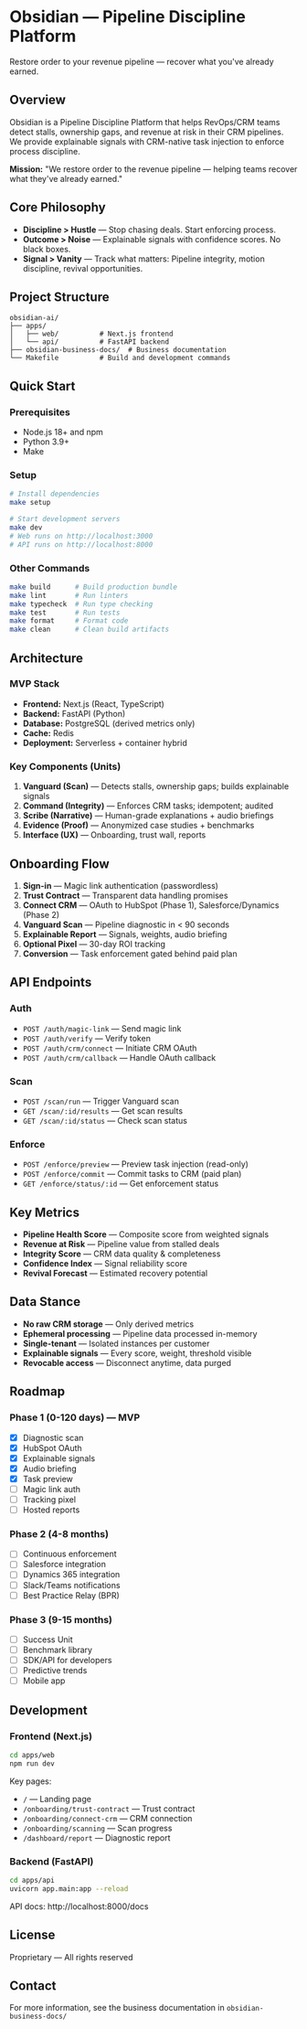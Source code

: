 # Obsidian — Pipeline Discipline Platform

Restore order to your revenue pipeline — recover what you've already earned.

## Overview

Obsidian is a Pipeline Discipline Platform that helps RevOps/CRM teams detect stalls, ownership gaps, and revenue at risk in their CRM pipelines. We provide explainable signals with CRM-native task injection to enforce process discipline.

**Mission:** "We restore order to the revenue pipeline — helping teams recover what they've already earned."

## Core Philosophy

- **Discipline > Hustle** — Stop chasing deals. Start enforcing process.
- **Outcome > Noise** — Explainable signals with confidence scores. No black boxes.
- **Signal > Vanity** — Track what matters: Pipeline integrity, motion discipline, revival opportunities.

## Project Structure

```
obsidian-ai/
├── apps/
│   ├── web/          # Next.js frontend
│   └── api/          # FastAPI backend
├── obsidian-business-docs/  # Business documentation
└── Makefile          # Build and development commands
```

## Quick Start

### Prerequisites

- Node.js 18+ and npm
- Python 3.9+
- Make

### Setup

```bash
# Install dependencies
make setup

# Start development servers
make dev
# Web runs on http://localhost:3000
# API runs on http://localhost:8000
```

### Other Commands

```bash
make build      # Build production bundle
make lint       # Run linters
make typecheck  # Run type checking
make test       # Run tests
make format     # Format code
make clean      # Clean build artifacts
```

## Architecture

### MVP Stack

- **Frontend:** Next.js (React, TypeScript)
- **Backend:** FastAPI (Python)
- **Database:** PostgreSQL (derived metrics only)
- **Cache:** Redis
- **Deployment:** Serverless + container hybrid

### Key Components (Units)

1. **Vanguard (Scan)** — Detects stalls, ownership gaps; builds explainable signals
2. **Command (Integrity)** — Enforces CRM tasks; idempotent; audited
3. **Scribe (Narrative)** — Human-grade explanations + audio briefings
4. **Evidence (Proof)** — Anonymized case studies + benchmarks
5. **Interface (UX)** — Onboarding, trust wall, reports

## Onboarding Flow

1. **Sign-in** — Magic link authentication (passwordless)
2. **Trust Contract** — Transparent data handling promises
3. **Connect CRM** — OAuth to HubSpot (Phase 1), Salesforce/Dynamics (Phase 2)
4. **Vanguard Scan** — Pipeline diagnostic in < 90 seconds
5. **Explainable Report** — Signals, weights, audio briefing
6. **Optional Pixel** — 30-day ROI tracking
7. **Conversion** — Task enforcement gated behind paid plan

## API Endpoints

### Auth
- `POST /auth/magic-link` — Send magic link
- `POST /auth/verify` — Verify token
- `POST /auth/crm/connect` — Initiate CRM OAuth
- `POST /auth/crm/callback` — Handle OAuth callback

### Scan
- `POST /scan/run` — Trigger Vanguard scan
- `GET /scan/:id/results` — Get scan results
- `GET /scan/:id/status` — Check scan status

### Enforce
- `POST /enforce/preview` — Preview task injection (read-only)
- `POST /enforce/commit` — Commit tasks to CRM (paid plan)
- `GET /enforce/status/:id` — Get enforcement status

## Key Metrics

- **Pipeline Health Score** — Composite score from weighted signals
- **Revenue at Risk** — Pipeline value from stalled deals
- **Integrity Score** — CRM data quality & completeness
- **Confidence Index** — Signal reliability score
- **Revival Forecast** — Estimated recovery potential

## Data Stance

- **No raw CRM storage** — Only derived metrics
- **Ephemeral processing** — Pipeline data processed in-memory
- **Single-tenant** — Isolated instances per customer
- **Explainable signals** — Every score, weight, threshold visible
- **Revocable access** — Disconnect anytime, data purged

## Roadmap

### Phase 1 (0-120 days) — MVP
- [x] Diagnostic scan
- [x] HubSpot OAuth
- [x] Explainable signals
- [x] Audio briefing
- [x] Task preview
- [ ] Magic link auth
- [ ] Tracking pixel
- [ ] Hosted reports

### Phase 2 (4-8 months)
- [ ] Continuous enforcement
- [ ] Salesforce integration
- [ ] Dynamics 365 integration
- [ ] Slack/Teams notifications
- [ ] Best Practice Relay (BPR)

### Phase 3 (9-15 months)
- [ ] Success Unit
- [ ] Benchmark library
- [ ] SDK/API for developers
- [ ] Predictive trends
- [ ] Mobile app

## Development

### Frontend (Next.js)

```bash
cd apps/web
npm run dev
```

Key pages:
- `/` — Landing page
- `/onboarding/trust-contract` — Trust contract
- `/onboarding/connect-crm` — CRM connection
- `/onboarding/scanning` — Scan progress
- `/dashboard/report` — Diagnostic report

### Backend (FastAPI)

```bash
cd apps/api
uvicorn app.main:app --reload
```

API docs: http://localhost:8000/docs

## License

Proprietary — All rights reserved

## Contact

For more information, see the business documentation in `obsidian-business-docs/`
